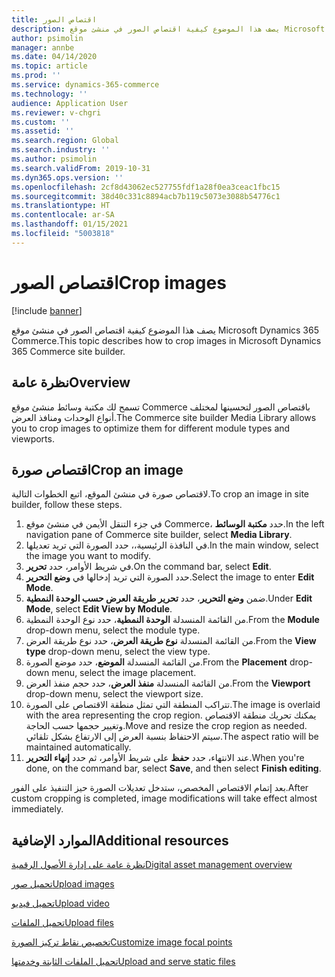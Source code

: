 ```yaml
---
title: اقتصاص الصور
description: يصف هذا الموضوع كيفية اقتصاص الصور في منشئ موقع Microsoft Dynamics 365 Commerce.
author: psimolin
manager: annbe
ms.date: 04/14/2020
ms.topic: article
ms.prod: ''
ms.service: dynamics-365-commerce
ms.technology: ''
audience: Application User
ms.reviewer: v-chgri
ms.custom: ''
ms.assetid: ''
ms.search.region: Global
ms.search.industry: ''
ms.author: psimolin
ms.search.validFrom: 2019-10-31
ms.dyn365.ops.version: ''
ms.openlocfilehash: 2cf8d43062ec527755fdf1a28f0ea3ceac1fbc15
ms.sourcegitcommit: 38d40c331c8894acb7b119c5073e3088b54776c1
ms.translationtype: HT
ms.contentlocale: ar-SA
ms.lasthandoff: 01/15/2021
ms.locfileid: "5003818"
---
```

# <a name="crop-images"></a><span data-ttu-id="97c85-103">اقتصاص الصور</span><span class="sxs-lookup"><span data-stu-id="97c85-103">Crop images</span></span>

[!include [banner](includes/banner.md)]

<span data-ttu-id="97c85-104">يصف هذا الموضوع كيفية اقتصاص الصور في منشئ موقع Microsoft Dynamics 365 Commerce.</span><span class="sxs-lookup"><span data-stu-id="97c85-104">This topic describes how to crop images in Microsoft Dynamics 365 Commerce site builder.</span></span>

## <a name="overview"></a><span data-ttu-id="97c85-105">نظرة عامة</span><span class="sxs-lookup"><span data-stu-id="97c85-105">Overview</span></span>

<span data-ttu-id="97c85-106">تسمح لك مكتبة وسائط منشئ موقع Commerce باقتصاص الصور لتحسينها لمختلف أنواع الوحدات ومنافذ العرض.</span><span class="sxs-lookup"><span data-stu-id="97c85-106">The Commerce site builder Media Library allows you to crop images to optimize them for different module types and viewports.</span></span>

## <a name="crop-an-image"></a><span data-ttu-id="97c85-107">اقتصاص صورة</span><span class="sxs-lookup"><span data-stu-id="97c85-107">Crop an image</span></span>

<span data-ttu-id="97c85-108">لاقتصاص صورة في منشئ الموقع، اتبع الخطوات التالية.</span><span class="sxs-lookup"><span data-stu-id="97c85-108">To crop an image in site builder, follow these steps.</span></span>

1. <span data-ttu-id="97c85-109">في جزء التنقل الأيمن في منشئ موقع Commerce، حدد **مكتبة الوسائط**.</span><span class="sxs-lookup"><span data-stu-id="97c85-109">In the left navigation pane of Commerce site builder, select **Media Library**.</span></span>
1. <span data-ttu-id="97c85-110">في النافذة الرئيسية،، حدد الصورة التي تريد تعديلها.</span><span class="sxs-lookup"><span data-stu-id="97c85-110">In the main window, select the image you want to modify.</span></span>
1. <span data-ttu-id="97c85-111">في شريط الأوامر، حدد **تحرير**.</span><span class="sxs-lookup"><span data-stu-id="97c85-111">On the command bar, select **Edit**.</span></span>
1. <span data-ttu-id="97c85-112">حدد الصورة التي تريد إدخالها في **وضع التحرير**.</span><span class="sxs-lookup"><span data-stu-id="97c85-112">Select the image to enter **Edit Mode**.</span></span>
1. <span data-ttu-id="97c85-113">ضمن **وضع التحرير**، حدد **تحرير طريقة العرض حسب الوحدة النمطية**.</span><span class="sxs-lookup"><span data-stu-id="97c85-113">Under **Edit Mode**, select **Edit View by Module**.</span></span>
1. <span data-ttu-id="97c85-114">من القائمة المنسدلة **الوحدة النمطية**، حدد نوع الوحدة النمطية.</span><span class="sxs-lookup"><span data-stu-id="97c85-114">From the **Module** drop-down menu, select the module type.</span></span>
1. <span data-ttu-id="97c85-115">من القائمة المنسدلة **نوع طريقة العرض**، حدد نوع طريقة العرض.</span><span class="sxs-lookup"><span data-stu-id="97c85-115">From the **View type** drop-down menu, select the view type.</span></span>
1. <span data-ttu-id="97c85-116">من القائمة المنسدلة **الموضع**، حدد موضع الصورة.</span><span class="sxs-lookup"><span data-stu-id="97c85-116">From the **Placement** drop-down menu, select the image placement.</span></span>
1. <span data-ttu-id="97c85-117">من القائمة المنسدلة **منفذ العرض**، حدد حجم منفذ العرض.</span><span class="sxs-lookup"><span data-stu-id="97c85-117">From the **Viewport** drop-down menu, select the viewport size.</span></span>
1. <span data-ttu-id="97c85-118">تتراكب المنطقة التي تمثل منطقة الاقتصاص على الصورة.</span><span class="sxs-lookup"><span data-stu-id="97c85-118">The image is overlaid with the area representing the crop region.</span></span> <span data-ttu-id="97c85-119">يمكنك تحريك منطقة الاقتصاص وتغيير حجمها حسب الحاجة.</span><span class="sxs-lookup"><span data-stu-id="97c85-119">Move and resize the crop region as needed.</span></span> <span data-ttu-id="97c85-120">سيتم الاحتفاظ بنسبة العرض إلى الارتفاع بشكل تلقائي.</span><span class="sxs-lookup"><span data-stu-id="97c85-120">The aspect ratio will be maintained automatically.</span></span>
1. <span data-ttu-id="97c85-121">عند الانتهاء، حدد **حفظ** على شريط الأوامر، ثم حدد **إنهاء التحرير**.</span><span class="sxs-lookup"><span data-stu-id="97c85-121">When you're done, on the command bar, select **Save**, and then select **Finish editing**.</span></span> 

<span data-ttu-id="97c85-122">بعد إتمام الاقتصاص المخصص، ستدخل تعديلات الصورة حيز التنفيذ على الفور.</span><span class="sxs-lookup"><span data-stu-id="97c85-122">After custom cropping is completed, image modifications will take effect almost immediately.</span></span>

## <a name="additional-resources"></a><span data-ttu-id="97c85-123">الموارد الإضافية</span><span class="sxs-lookup"><span data-stu-id="97c85-123">Additional resources</span></span>

[<span data-ttu-id="97c85-124">نظرة عامة على إدارة الأصول الرقمية</span><span class="sxs-lookup"><span data-stu-id="97c85-124">Digital asset management overview</span></span>](dam-overview.md)

[<span data-ttu-id="97c85-125">تحميل صور</span><span class="sxs-lookup"><span data-stu-id="97c85-125">Upload images</span></span>](dam-upload-images.md)

[<span data-ttu-id="97c85-126">تحميل فيديو</span><span class="sxs-lookup"><span data-stu-id="97c85-126">Upload video</span></span>](dam-upload-video.md)

[<span data-ttu-id="97c85-127">تحميل الملفات</span><span class="sxs-lookup"><span data-stu-id="97c85-127">Upload files</span></span>](dam-upload-files.md)

[<span data-ttu-id="97c85-128">تخصيص نقاط تركيز الصورة</span><span class="sxs-lookup"><span data-stu-id="97c85-128">Customize image focal points</span></span>](dam-custom-focal-point.md)

[<span data-ttu-id="97c85-129">تحميل الملفات الثابتة وخدمتها</span><span class="sxs-lookup"><span data-stu-id="97c85-129">Upload and serve static files</span></span>](upload-serve-static-files.md)
